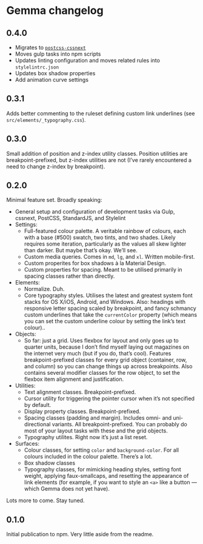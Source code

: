 # Gemma changelog

## 0.4.0
- Migrates to [`postcss-cssnext`](https://github.com/MoOx/postcss-cssnext)
- Moves gulp tasks into npm scripts
- Updates linting configuration and moves related rules into `stylelintrc.json`
- Updates box shadow properties
- Add animation curve settings

## 0.3.1
Adds better commenting to the ruleset defining custom link underlines (see `src/elements/_typography.css`).

## 0.3.0
Small addition of position and z-index utility classes. Position utilities are breakpoint-prefixed, but z-index utilities are not (I’ve rarely encountered a need to change z-index by breakpoint).

## 0.2.0
Minimal feature set. Broadly speaking:

- General setup and configuration of development tasks via Gulp, cssnext, PostCSS, StandardJS, and Stylelint
- Settings:
  - Full-featured colour palette. A veritable rainbow of colours, each with a base (#500) swatch, two tints, and two shades. Likely requires some iteration, particularly as the values all skew lighter than darker. But maybe that’s okay. We’ll see.
  - Custom media queries. Comes in `md`, `lg`, and `xl`. Written mobile-first.
  - Custom properites for box shadows à la Material Design.
  - Custom properties for spacing. Meant to be utilised primarily in spacing classes rather than directly.
- Elements:
  - Normalize. Duh.
  - Core typography styles. Utilises the latest and greatest system font stacks for OS X/iOS, Android, and Windows. Also: headings with responsive letter spacing scaled by breakpoint, and fancy schmancy custom underlines that take the `currentColor` property (which means you can set the custom underline colour by setting the link’s text colour)..
- Objects:
  - So far: just a grid. Uses flexbox for layout and only goes up to quarter units, because I don’t find myself laying out magazines on the internet very much (but if you do, that’s cool). Features breakpoint-prefixed classes for every grid object (container, row, and column) so you can change things up across breakpoints. Also contains several modifier classes for the row object, to set the flexbox item alignment and justification.
- Utilities:
  - Text alignment classes. Breakpoint-prefixed.
  - Cursor utility for triggering the pointer cursor when it’s not specified by default.
  - Display property classes. Breakpoint-prefixed.
  - Spacing classes (padding and margin). Includes omni- and uni-directional variants. All breakpoint-prefixed. You can probably do most of your layout tasks with these and the grid objects.
  - Typography utilites. Right now it’s just a list reset.
- Surfaces:
  - Colour classes, for setting `color` and `background-color`. For all colours included in the colour palette. There’s a lot.
  - Box shadow classes
  - Typography classes, for mimicking heading styles, setting font weight, applying faux-smallcaps, and resetting the appearance of link elements (for example, if you want to style an `<a>` like a button — which Gemma does not yet have).

Lots more to come. Stay tuned.

## 0.1.0
Initial publication to npm. Very little aside from the readme.
